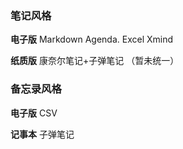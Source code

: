 ### 笔记风格

**电子版** Markdown Agenda. Excel Xmind 

**纸质版** 康奈尔笔记+子弹笔记 （暂未统一）

### 备忘录风格

**电子版** CSV

**记事本** 子弹笔记


